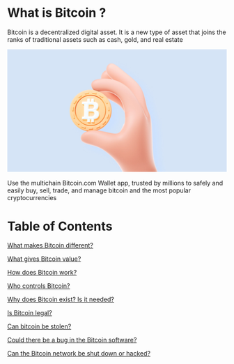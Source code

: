# What is Bitcoin ?

 Bitcoin is a decentralized digital asset. It is a new type of asset that joins the ranks of traditional assets such as cash, gold, and real estate

![alt text](image1.webp)

 Use the multichain Bitcoin.com Wallet app, trusted by millions to safely and easily buy, sell, trade, and manage bitcoin and the most popular cryptocurrencies

# Table of Contents

 [What makes Bitcoin different?]()

 [What gives Bitcoin value?]()

 [How does Bitcoin work?]()

 [Who controls Bitcoin?]()

 [Why does Bitcoin exist? Is it needed?]()

 [Is Bitcoin legal?]()

 [Can bitcoin be stolen?]()

 [Could there be a bug in the Bitcoin software?]()

 [Can the Bitcoin network be shut down or hacked?]()
